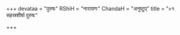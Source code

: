 +++
devataa = "पुरुषः"
RShiH = "नारायणः"
ChandaH = "अनुष्टुप्"
title = "०१ सहस्रशीर्षा पुरुषः"

+++
